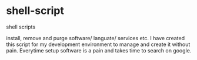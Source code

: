 # shell-script
shell scripts

install, remove and purge software/ languate/ services etc. I have created this script for my development environment to manage and create it without pain. Everytime setup software is a pain and takes time to search on google. 
